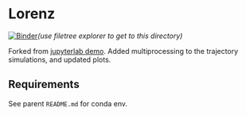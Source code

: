 Lorenz
======

[![Binder](https://mybinder.org/badge_logo.svg)](https://mybinder.org/v2/gh/jyalim/rcworkshops/master?urlpath=lab)*(use filetree explorer to get to this directory)*


Forked from [jupyterlab demo][0]. Added multiprocessing to the
trajectory simulations, and updated plots.

Requirements
------------

See parent `README.md` for conda env.




[0]: https://github.com/jupyterlab/jupyterlab-demo
